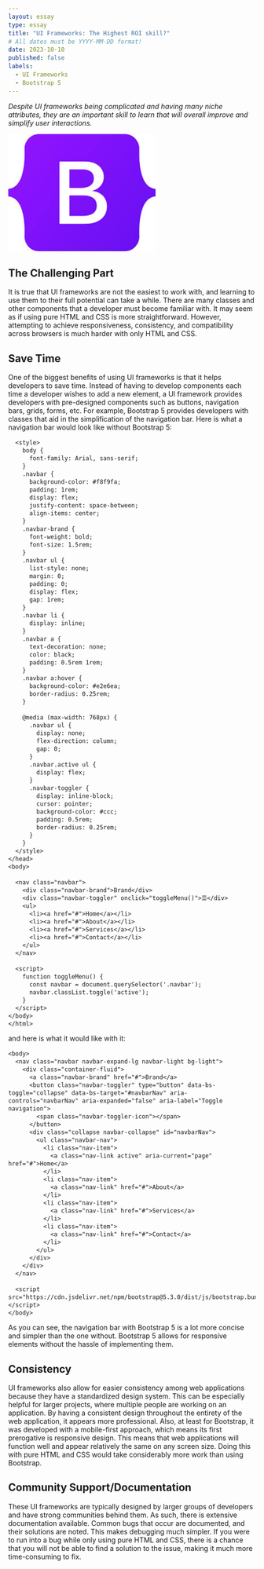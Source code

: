 ```yaml
---
layout: essay
type: essay
title: "UI Frameworks: The Highest ROI skill?"
# All dates must be YYYY-MM-DD format!
date: 2023-10-10
published: false
labels:
  - UI Frameworks
  - Bootstrap 5
---
```


*Despite UI frameworks being complicated and having many niche attributes, they are an important skill to learn that will overall improve and simplify user interactions.*

<img width="300px" class="rounded float-start pe-4" src="/img/bootstrap5.jpg">

## The Challenging Part
It is true that UI frameworks are not the easiest to work with, and learning to use them to their full potential can take a while. There are many classes and other components that a developer must become familiar with. It may seem as if using pure HTML and CSS is more straightforward. However, attempting to achieve responsiveness, consistency, and compatibility across browsers is much harder with only HTML and CSS.

## Save Time
One of the biggest benefits of using UI frameworks is that it helps developers to save time. Instead of having to develop components each time a developer wishes to add a new element, a UI framework provides developers with pre-designed components such as buttons, navigation bars, grids, forms, etc. For example, Bootstrap 5 provides developers with classes that aid in the simplification of the navigation bar. Here is what a navigation bar would look like without Bootstrap 5:
~~~
  <style>
    body {
      font-family: Arial, sans-serif;
    }
    .navbar {
      background-color: #f8f9fa;
      padding: 1rem;
      display: flex;
      justify-content: space-between;
      align-items: center;
    }
    .navbar-brand {
      font-weight: bold;
      font-size: 1.5rem;
    }
    .navbar ul {
      list-style: none;
      margin: 0;
      padding: 0;
      display: flex;
      gap: 1rem;
    }
    .navbar li {
      display: inline;
    }
    .navbar a {
      text-decoration: none;
      color: black;
      padding: 0.5rem 1rem;
    }
    .navbar a:hover {
      background-color: #e2e6ea;
      border-radius: 0.25rem;
    }

    @media (max-width: 768px) {
      .navbar ul {
        display: none;
        flex-direction: column;
        gap: 0;
      }
      .navbar.active ul {
        display: flex;
      }
      .navbar-toggler {
        display: inline-block;
        cursor: pointer;
        background-color: #ccc;
        padding: 0.5rem;
        border-radius: 0.25rem;
      }
    }
  </style>
</head>
<body>

  <nav class="navbar">
    <div class="navbar-brand">Brand</div>
    <div class="navbar-toggler" onclick="toggleMenu()">☰</div>
    <ul>
      <li><a href="#">Home</a></li>
      <li><a href="#">About</a></li>
      <li><a href="#">Services</a></li>
      <li><a href="#">Contact</a></li>
    </ul>
  </nav>

  <script>
    function toggleMenu() {
      const navbar = document.querySelector('.navbar');
      navbar.classList.toggle('active');
    }
  </script>
</body>
</html>
~~~
and here is what it would like with it:
~~~
<body>
  <nav class="navbar navbar-expand-lg navbar-light bg-light">
    <div class="container-fluid">
      <a class="navbar-brand" href="#">Brand</a>
      <button class="navbar-toggler" type="button" data-bs-toggle="collapse" data-bs-target="#navbarNav" aria-controls="navbarNav" aria-expanded="false" aria-label="Toggle navigation">
        <span class="navbar-toggler-icon"></span>
      </button>
      <div class="collapse navbar-collapse" id="navbarNav">
        <ul class="navbar-nav">
          <li class="nav-item">
            <a class="nav-link active" aria-current="page" href="#">Home</a>
          </li>
          <li class="nav-item">
            <a class="nav-link" href="#">About</a>
          </li>
          <li class="nav-item">
            <a class="nav-link" href="#">Services</a>
          </li>
          <li class="nav-item">
            <a class="nav-link" href="#">Contact</a>
          </li>
        </ul>
      </div>
    </div>
  </nav>

  <script src="https://cdn.jsdelivr.net/npm/bootstrap@5.3.0/dist/js/bootstrap.bundle.min.js"></script>
</body>
~~~
As you can see, the navigation bar with Bootstrap 5 is a lot more concise and simpler than the one without. Bootstrap 5 allows for responsive elements without the hassle of implementing them.

## Consistency
UI frameworks also allow for easier consistency among web applications because they have a standardized design system. This can be especially helpful for larger projects, where multiple people are working on an application. By having a consistent design throughout the entirety of the web application, it appears more professional. Also, at least for Bootstrap, it was developed with a mobile-first approach, which means its first prerogative is responsive design. This means that web applications will function well and appear relatively the same on any screen size. Doing this with pure HTML and CSS would take considerably more work than using Bootstrap.

## Community Support/Documentation
These UI frameworks are typically designed by larger groups of developers and have strong communities behind them. As such, there is extensive documentation available. Common bugs that occur are documented, and their solutions are noted. This makes debugging much simpler. If you were to run into a bug while only using pure HTML and CSS, there is a chance that you will not be able to find a solution to the issue, making it much more time-consuming to fix.




